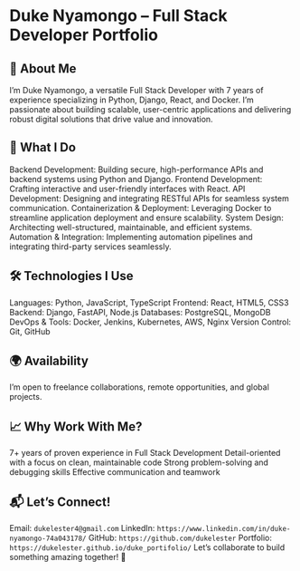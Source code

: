 # Duke Nyamongo – Full Stack Developer Portfolio

## 🚀 About Me
I’m Duke Nyamongo, a versatile Full Stack Developer with 7 years of experience specializing in Python, Django, React, and Docker. I’m passionate about building scalable, user-centric applications and delivering robust digital solutions that drive value and innovation.

## 💼 What I Do
Backend Development: Building secure, high-performance APIs and backend systems using Python and Django.
Frontend Development: Crafting interactive and user-friendly interfaces with React.
API Development: Designing and integrating RESTful APIs for seamless system communication.
Containerization & Deployment: Leveraging Docker to streamline application deployment and ensure scalability.
System Design: Architecting well-structured, maintainable, and efficient systems.
Automation & Integration: Implementing automation pipelines and integrating third-party services seamlessly.

## 🛠️ Technologies I Use
Languages: Python, JavaScript, TypeScript
Frontend: React, HTML5, CSS3
Backend: Django, FastAPI, Node.js
Databases: PostgreSQL, MongoDB
DevOps & Tools: Docker, Jenkins, Kubernetes, AWS, Nginx
Version Control: Git, GitHub

## 🌍 Availability
I’m open to freelance collaborations, remote opportunities, and global projects.

## 📈 Why Work With Me?
7+ years of proven experience in Full Stack Development
Detail-oriented with a focus on clean, maintainable code
Strong problem-solving and debugging skills
Effective communication and teamwork

## 📬 Let’s Connect!

Email: `dukelester4@gmail.com`
LinkedIn: `https://www.linkedin.com/in/duke-nyamongo-74a043178/`
GitHub: `https://github.com/dukelester`
Portfolio: `https://dukelester.github.io/duke_portifolio/`
Let’s collaborate to build something amazing together! 🚀